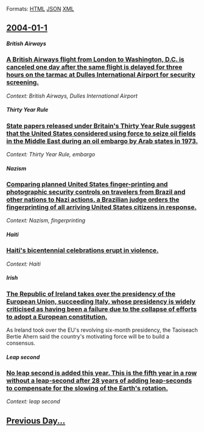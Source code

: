
Formats: [HTML](2004/01/1/index.html)  [JSON](2004/01/1/index.json)  [XML](2004/01/1/index.xml)  

## [2004-01-1](/news/2004/01/1/index.md)

##### British Airways
### [ A British Airways flight from London to Washington, D.C. is canceled one day after the same flight is delayed for three hours on the tarmac at Dulles International Airport for security screening. ](/news/2004/01/1/a-british-airways-flight-from-london-to-washington-d-c-is-canceled-one-day-after-the-same-flight-is-delayed-for-three-hours-on-the-tarmac.md)
_Context: British Airways, Dulles International Airport_

##### Thirty Year Rule
### [ State papers released under Britain's Thirty Year Rule suggest that the United States considered using force to seize oil fields in the Middle East during an oil embargo by Arab states in 1973. ](/news/2004/01/1/state-papers-released-under-britain-s-thirty-year-rule-suggest-that-the-united-states-considered-using-force-to-seize-oil-fields-in-the-mid.md)
_Context: Thirty Year Rule, embargo_

##### Nazism
### [ Comparing planned United States finger-printing and photographic security controls on travelers from Brazil and other nations to Nazi actions, a Brazilian judge orders the fingerprinting of all arriving United States citizens in response. ](/news/2004/01/1/comparing-planned-united-states-finger-printing-and-photographic-security-controls-on-travelers-from-brazil-and-other-nations-to-nazi-actio.md)
_Context: Nazism, fingerprinting_

##### Haiti
### [ Haiti's bicentennial celebrations erupt in violence. ](/news/2004/01/1/haiti-s-bicentennial-celebrations-erupt-in-violence.md)
_Context: Haiti_

##### Irish
### [ The Republic of Ireland takes over the presidency of the European Union, succeeding Italy, whose presidency is widely criticised as having been a failure due to the collapse of efforts to adopt a European constitution. ](/news/2004/01/1/the-republic-of-ireland-takes-over-the-presidency-of-the-european-union-succeeding-italy-whose-presidency-is-widely-criticised-as-having.md)
As Ireland took over the EU&#39;s revolving six-month presidency, the Taoiseach Bertie Ahern said the country&#39;s motivating force will be to build a consensus.

##### Leap second
### [ No leap second is added this year. This is the fifth year in a row without a leap-second after 28 years of adding leap-seconds to compensate for the slowing of the Earth's rotation. ](/news/2004/01/1/no-leap-second-is-added-this-year-this-is-the-fifth-year-in-a-row-without-a-leap-second-after-28-years-of-adding-leap-seconds-to-compensat.md)
_Context: leap second_

## [Previous Day...](/news/2003/12/31/index.md)

